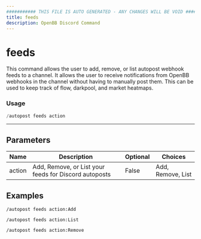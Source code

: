 ```yaml
---
########### THIS FILE IS AUTO GENERATED - ANY CHANGES WILL BE VOID ###########
title: feeds
description: OpenBB Discord Command
---
```


# feeds

This command allows the user to add, remove, or list autopost webhook feeds to a channel. It allows the user to receive notifications from OpenBB webhooks in the channel without having to manually post them. This can be used to keep track of flow, darkpool, and market heatmaps.


### Usage

```python wordwrap
/autopost feeds action
```

---

## Parameters

| Name | Description | Optional | Choices |
| ---- | ----------- | -------- | ------- |
| action | Add, Remove, or List your feeds for Discord autoposts | False | Add, Remove, List |


## Examples

```
/autopost feeds action:Add
```

```
/autopost feeds action:List
```

```
/autopost feeds action:Remove
```
